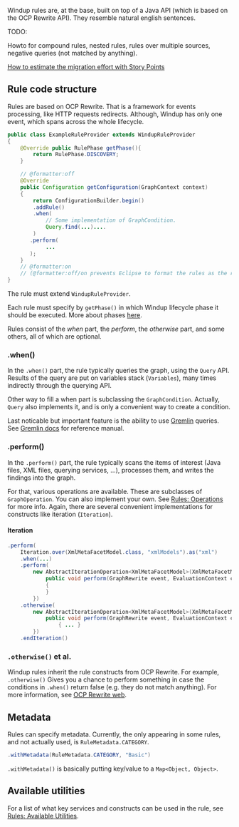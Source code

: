 Windup rules are, at the base, built on top of a Java API (which is based on the OCP Rewrite API).
They resemble natural english sentences.

TODO:

Howto for compound rules, nested rules, rules over multiple sources, negative queries (not matched by anything).

[How to estimate the migration effort with Story Points](Rules:-Story-Points)


## Rule code structure

Rules are based on OCP Rewrite. That is a framework for events processing, like HTTP requests redirects.
Although, Windup has only one event, which spans across the whole lifecycle.

```java
public class ExampleRuleProvider extends WindupRuleProvider
{
    @Override public RulePhase getPhase(){
        return RulePhase.DISCOVERY;
    }

    // @formatter:off
    @Override
    public Configuration getConfiguration(GraphContext context)
    {
        return ConfigurationBuilder.begin()
        .addRule()
        .when(
            // Some implementation of GraphCondition.
            Query.find(...)....
        )
       .perform(
            ...
       );
    }
    // @formatter:on
    // (@formatter:off/on prevents Eclipse to format the rules as the results are not nice.)
}
```
The rule must extend `WindupRuleProvider`.

Each rule must specify by `getPhase()` in which Windup lifecycle phase it should be executed. More about phases [here](Rules:-Phases).

Rules consist of the _when_ part, the _perform_, the _otherwise_ part, and some others, all of which are optional.

### .when()
In the `.when()` part, the rule typically queries the graph, using the `Query` API.
Results of the query are put on variables stack (`Variables`), many times indirectly through the querying API.

Other way to fill a when part is subclassing the `GraphCondition`. Actually, `Query` also implements it, and is only a convenient way to create a condition.

Last noticable but important feature is the ability to use [Gremlin](https://github.com/tinkerpop/gremlin/wiki) queries. See [Gremlin docs](http://gremlindocs.com/) for reference manual.

### .perform()
In the `.perform()` part, the rule typically scans the items of interest (Java files, XML files, querying services, ...), processes them, and writes the findings into the graph.

For that, various operations are available. These are subclasses of `GraphOperation`.
You can also implement your own. See [Rules: Operations](Rules:-Operations) for more info.
Again, there are several convenient implementations for constructs like iteration (`Iteration`).

#### Iteration
```java
.perform(
    Iteration.over(XmlMetaFacetModel.class, "xmlModels").as("xml")
    .when(...)
    .perform(
        new AbstractIterationOperation<XmlMetaFacetModel>(XmlMetaFacetModel.class, "xml"){
            public void perform(GraphRewrite event, EvaluationContext context, XmlMetaFacetModel xmlFacetModel)
            {
            }
        })
    .otherwise(
        new AbstractIterationOperation<XmlMetaFacetModel>(XmlMetaFacetModel.class, "xml"){
            public void perform(GraphRewrite event, EvaluationContext context, XmlMetaFacetModel payload)
                { ... }
        })
    .endIteration()
```


### `.otherwise()` et al.
Windup rules inherit the rule constructs from OCP Rewrite.
For example, `.otherwise()` Gives you a chance to perform something in case the conditions in `.when()` return false (e.g. they do not match anything). For more information, see [OCP Rewrite web](http://ocpsoft.org/rewrite/).

## Metadata
Rules can specify metadata.
Currently, the only appearing in some rules, and not actually used, is `RuleMetadata.CATEGORY`.
```java
.withMetadata(RuleMetadata.CATEGORY, "Basic")
```

`.withMetadata()` is basically putting key/value to a `Map<Object, Object>`.

## Available utilities
For a list of what key services and constructs can be used in the rule, see [Rules: Available Utilities](Rules:-Available-Utilities).